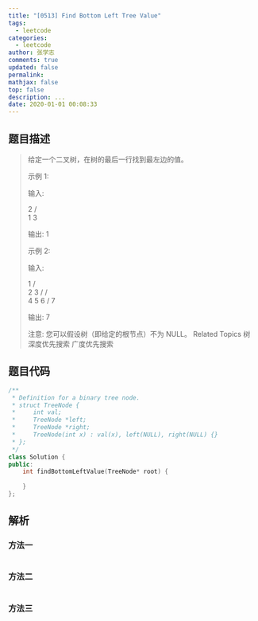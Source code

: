 ```yaml
---
title: "[0513] Find Bottom Left Tree Value"
tags:
  - leetcode
categories:
  - leetcode
author: 张学志
comments: true
updated: false
permalink:
mathjax: false
top: false
description: ...
date: 2020-01-01 00:08:33
---
```


## 题目描述

> 给定一个二叉树，在树的最后一行找到最左边的值。 
> 
> 示例 1: 
> 
> 
> 输入:
> 
> 2
> / \
> 1   3
> 
> 输出:
> 1
> 
> 
> 
> 
> 示例 2: 
> 
> 
> 输入:
> 
> 1
> / \
> 2   3
> /   / \
> 4   5   6
> /
> 7
> 
> 输出:
> 7
> 
> 
> 
> 
> 注意: 您可以假设树（即给定的根节点）不为 NULL。 
> Related Topics 树 深度优先搜索 广度优先搜索

## 题目代码

```cpp
/**
 * Definition for a binary tree node.
 * struct TreeNode {
 *     int val;
 *     TreeNode *left;
 *     TreeNode *right;
 *     TreeNode(int x) : val(x), left(NULL), right(NULL) {}
 * };
 */
class Solution {
public:
    int findBottomLeftValue(TreeNode* root) {
        
    }
};
```

## 解析

### 方法一

```cpp

```

### 方法二

```cpp

```

### 方法三

```cpp

```

